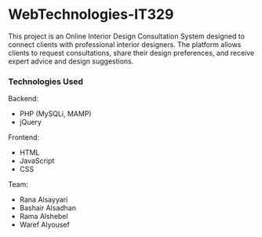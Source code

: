 # WebTechnologies-IT329

This project is an Online Interior Design Consultation System designed to connect clients with professional interior designers. The platform allows clients to request consultations, share their design preferences, and receive expert advice and design suggestions.

### Technologies Used

Backend:
- PHP (MySQLi, MAMP)
- jQuery

Frontend:
- HTML
- JavaScript
- CSS

Team:
- Rana Alsayyari
- Bashair Alsadhan
- Rama Alshebel 
- Waref Alyousef
